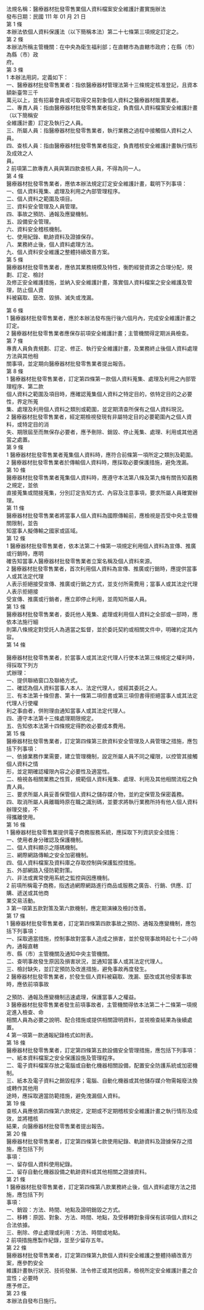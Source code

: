 法規名稱：醫療器材批發零售業個人資料檔案安全維護計畫實施辦法  
發布日期：民國 111 年 01 月 21 日  
第 1 條  
本辦法依個人資料保護法（以下簡稱本法）第二十七條第三項規定訂定之。  
第 2 條  
本辦法所稱主管機關：在中央為衛生福利部；在直轄市為直轄市政府；在縣（市）為縣（市）政  
府。  
第 3 條  
1 本辦法用詞，定義如下：  
一、醫療器材批發零售業者：指依醫療器材管理法第十三條規定核准登記，且資本額新臺幣三千  
萬元以上，並有招募會員或可取得交易對象個人資料之醫療器材販賣業者。  
二、專責人員：指由醫療器材批發零售業者指定，負責個人資料檔案安全維護計畫（以下簡稱安  
全維護計畫）訂定及執行之人員。  
三、所屬人員：指醫療器材批發零售業者，執行業務之過程中接觸個人資料之人員。  
四、查核人員：指由醫療器材批發零售業者指定，負責稽核安全維護計畫執行情形及成效之人  
員。  
2 前項第二款專責人員與第四款查核人員，不得為同一人。  
第 4 條  
醫療器材批發零售業者，應依本辦法規定訂定安全維護計畫，載明下列事項：  
一、個人資料蒐集、處理及利用之內部管理程序。  
二、個人資料之範圍及項目。  
三、資料安全管理及人員管理。  
四、事故之預防、通報及應變機制。  
五、設備安全管理。  
六、資料安全稽核機制。  
七、使用紀錄、軌跡資料及證據保存。  
八、業務終止後，個人資料處理方法。  
九、個人資料安全維護之整體持續改善方案。  
第 5 條  
醫療器材批發零售業者，應依其業務規模及特性，衡酌經營資源之合理分配，規劃、訂定、檢討  
及修正安全維護措施，並納入安全維護計畫，落實個人資料檔案之安全維護及管理，防止個人資  
料被竊取、竄改、毀損、滅失或洩漏。  


第 6 條  
1 醫療器材批發零售業者，應於本辦法發布施行後六個月內，完成安全維護計畫之訂定。  
2 醫療器材批發零售業者應保存前項安全維護計畫；主管機關得定期派員檢查。  
第 7 條  
專責人員負責規劃、訂定、修正、執行安全維護計畫，及業務終止後個人資料處理方法與其他相  
關事項，並定期向醫療器材批發零售業者提出報告。  
第 8 條  
1 醫療器材批發零售業者，訂定第四條第一款個人資料蒐集、處理及利用之內部管理程序、第二款  
個人資料之範圍及項目時，應確認蒐集個人資料之特定目的，依特定目的之必要性，界定所蒐  
集、處理及利用個人資料之類別或範圍，並定期清查所保有之個人資料現況。  
2 醫療器材批發零售業者，經定期檢視發現有非屬特定目的必要範圍內之個人資料，或特定目的消  
失、期限屆至而無保存必要者，應予刪除、銷毀、停止蒐集、處理、利用或其他適當之處置。  
第 9 條  
1 醫療器材批發零售業者蒐集個人資料時，應符合前條第一項所定之類別及範圍。  
2 醫療器材批發零售業者於傳輸個人資料時，應採取必要保護措施，避免洩漏。  
第 10 條  
醫療器材批發零售業者蒐集個人資料時，應遵守本法第八條及第九條有關告知義務之規定，並依  
直接蒐集或間接蒐集，分別訂定告知方式、內容及注意事項，要求所屬人員確實辦理。  
第 11 條  
醫療器材批發零售業者將當事人個人資料為國際傳輸前，應檢視是否受中央主管機關限制，並告  
知當事人擬傳輸之國家或區域。  
第 12 條  
1 醫療器材批發零售業者，依本法第二十條第一項規定利用個人資料為宣傳、推廣或行銷時，應明  
確告知當事人醫療器材批發零售業者立案名稱及個人資料來源。  
2 醫療器材批發零售業者，首次利用個人資料為宣傳、推廣或行銷時，應提供當事人或其法定代理  
人表示拒絕接受宣傳、推廣或行銷之方式，並支付所需費用；當事人或其法定代理人表示拒絕接  
受宣傳、推廣或行銷者，應立即停止利用，並周知所屬人員。  
第 13 條  
醫療器材批發零售業者，委託他人蒐集、處理或利用個人資料之全部或一部時，應依本法施行細  
則第八條規定對受託人為適當之監督，並於委託契約或相關文件中，明確約定其內容。  
第 14 條  


醫療器材批發零售業者，於當事人或其法定代理人行使本法第三條規定之權利時，得採取下列方  
式辦理：  
一、提供聯絡窗口及聯絡方式。  
二、確認為個人資料當事人本人、法定代理人，或經其委託之人。  
三、有本法第十條但書、第十一條第二項但書或第三項但書得拒絕當事人或其法定代理人行使權  
利之事由者，併附理由通知當事人或其法定代理人。  
四、遵守本法第十三條處理期限規定。  
五、告知依本法第十四條規定得酌收必要成本費用。  
第 15 條  
醫療器材批發零售業者，訂定第四條第三款資料安全管理及人員管理之措施，應包括下列事項：  
一、依據業務作業需要，建立管理機制，設定所屬人員不同之權限，以控管其接觸個人資料之情  
形，並定期確認權限內容之必要性及適當性。  
二、檢視各相關業務之性質，規範個人資料蒐集、處理、利用及其他相關流程之負責人員。  
三、要求所屬人員妥善保管個人資料之儲存媒介物，並約定保管及保密義務。  
四、取消所屬人員離職時原在職之識別碼，並要求將執行業務所持有他人個人資料辦理交接，不  
得攜離使用。  
第 16 條  
1 醫療器材批發零售業提供電子商務服務系統，應採取下列資訊安全措施：  
一、使用者身分確認及保護機制。  
二、個人資料顯示之隱碼機制。  
三、網際網路傳輸之安全加密機制。  
四、個人資料檔案及資料庫之存取控制與保護監控措施。  
五、外部網路入侵防範對策。  
六、非法或異常使用系統之監控與因應機制。  
2 前項所稱電子商務，指透過網際網路進行商品或服務之廣告、行銷、供應、訂購、遞送或其他商  
業交易活動。  
3 第一項第五款對策及第六款機制，應定期演練及檢討改善。  
第 17 條  
1 醫療器材批發零售業者，訂定第四條第四款事故之預防、通報及應變機制，應包括下列事項：  
一、採取適當措施，控制事故對當事人造成之損害，並於發現事故時起七十二小時內，通報直轄  
市、縣（市）主管機關及通知中央主管機關。  
二、查明事故發生原因及損害狀況，並通知當事人或其法定代理人。  
三、檢討缺失，並訂定預防及改進措施，避免事故再度發生。  
2 醫療器材批發零售業者，於發生個人資料被竊取、洩漏、竄改或其他侵害事故時，應依前項事故  


之預防、通報及應變機制迅速處理，保護當事人之權益。  
3 醫療器材批發零售業者發生前項事故者，主管機關得依本法第二十二條第一項規定進入檢查、命  
相關人員為必要之說明、配合措施或提供相關證明資料，並視檢查結果為後續處置。  
4 第一項第一款通報紀錄格式如附表。  
第 18 條  
醫療器材批發零售業者，訂定第四條第五款設備安全管理措施，應包括下列事項：  
一、紙本資料檔案之安全保護設施及管理程序。  
二、電子資料檔案存放之電腦或自動化機器相關設備，配置安全防護系統或加密機制。  
三、紙本及電子資料之銷毀程序；電腦、自動化機器或其他儲存媒介物需報廢汰換或轉作其他用  
途時，應採取適當防範措施，避免洩漏個人資料。  
第 19 條  
查核人員應依第四條第六款規定，定期或不定期稽核安全維護計畫之執行情形及成效，並將稽核  
結果，向醫療器材批發零售業者提出報告。  
第 20 條  
醫療器材批發零售業者，訂定第四條第七款使用紀錄、軌跡資料及證據保存之措施，應包括下列  
事項：  
一、留存個人資料使用紀錄。  
二、留存自動化機器設備之軌跡資料或其他相關之證據資料。  
第 21 條  
1 醫療器材批發零售業者，訂定第四條第八款業務終止後，個人資料處理方法之措施，應包括下列  
事項：  
一、銷毀：方法、時間、地點及證明銷毀之方式。  
二、移轉：原因、對象、方法、時間、地點，及受移轉對象得保有該項個人資料之合法依據。  
三、刪除、停止處理或利用：方法、時間或地點。  
2 前項措施應製作紀錄，並至少留存五年。  
第 22 條  
醫療器材批發零售業者，訂定第四條第九款個人資料安全維護之整體持續改善方案，應參酌安全  
維護計畫執行狀況、技術發展、法令修正或其他因素，檢視所定安全維護計畫之合宜性；必要時  
應予修正。  
第 23 條  
本辦法自發布日施行。  


